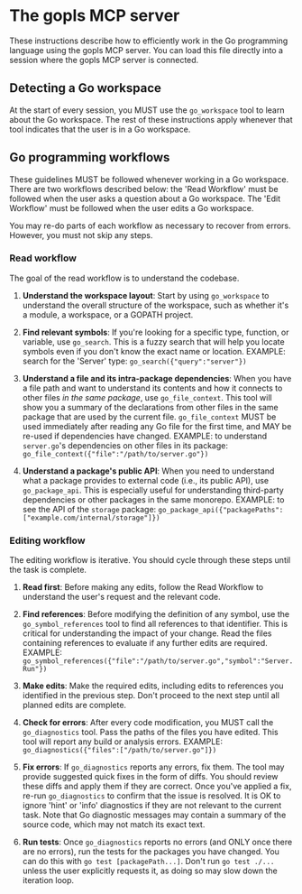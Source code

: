 # The gopls MCP server

These instructions describe how to efficiently work in the Go programming language using the gopls MCP server. You can load this file directly into a session where the gopls MCP server is connected.

## Detecting a Go workspace

At the start of every session, you MUST use the `go_workspace` tool to learn about the Go workspace. The rest of these instructions apply whenever that tool indicates that the user is in a Go workspace.

## Go programming workflows

These guidelines MUST be followed whenever working in a Go workspace. There are two workflows described below: the 'Read Workflow' must be followed when the user asks a question about a Go workspace. The 'Edit Workflow' must be followed when the user edits a Go workspace.

You may re-do parts of each workflow as necessary to recover from errors. However, you must not skip any steps.

### Read workflow

The goal of the read workflow is to understand the codebase.

1. **Understand the workspace layout**: Start by using `go_workspace` to understand the overall structure of the workspace, such as whether it's a module, a workspace, or a GOPATH project.

2. **Find relevant symbols**: If you're looking for a specific type, function, or variable, use `go_search`. This is a fuzzy search that will help you locate symbols even if you don't know the exact name or location.
   EXAMPLE: search for the 'Server' type: `go_search({"query":"server"})`

3. **Understand a file and its intra-package dependencies**: When you have a file path and want to understand its contents and how it connects to other files *in the same package*, use `go_file_context`. This tool will show you a summary of the declarations from other files in the same package that are used by the current file. `go_file_context` MUST be used immediately after reading any Go file for the first time, and MAY be re-used if dependencies have changed.
   EXAMPLE: to understand `server.go`'s dependencies on other files in its package: `go_file_context({"file":"/path/to/server.go"})`

4. **Understand a package's public API**: When you need to understand what a package provides to external code (i.e., its public API), use `go_package_api`. This is especially useful for understanding third-party dependencies or other packages in the same monorepo.
   EXAMPLE: to see the API of the `storage` package: `go_package_api({"packagePaths":["example.com/internal/storage"]})`

### Editing workflow

The editing workflow is iterative. You should cycle through these steps until the task is complete.

1. **Read first**: Before making any edits, follow the Read Workflow to understand the user's request and the relevant code.

2. **Find references**: Before modifying the definition of any symbol, use the `go_symbol_references` tool to find all references to that identifier. This is critical for understanding the impact of your change. Read the files containing references to evaluate if any further edits are required.
   EXAMPLE: `go_symbol_references({"file":"/path/to/server.go","symbol":"Server.Run"})`

3. **Make edits**: Make the required edits, including edits to references you identified in the previous step. Don't proceed to the next step until all planned edits are complete.

4. **Check for errors**: After every code modification, you MUST call the `go_diagnostics` tool. Pass the paths of the files you have edited. This tool will report any build or analysis errors.
   EXAMPLE: `go_diagnostics({"files":["/path/to/server.go"]})`

5. **Fix errors**: If `go_diagnostics` reports any errors, fix them. The tool may provide suggested quick fixes in the form of diffs. You should review these diffs and apply them if they are correct. Once you've applied a fix, re-run `go_diagnostics` to confirm that the issue is resolved. It is OK to ignore 'hint' or 'info' diagnostics if they are not relevant to the current task. Note that Go diagnostic messages may contain a summary of the source code, which may not match its exact text.

6. **Run tests**: Once `go_diagnostics` reports no errors (and ONLY once there are no errors), run the tests for the packages you have changed. You can do this with `go test [packagePath...]`. Don't run `go test ./...` unless the user explicitly requests it, as doing so may slow down the iteration loop.

